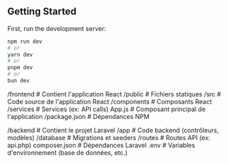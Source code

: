 
## Getting Started

First, run the development server:

```bash
npm run dev
# or
yarn dev
# or
pnpm dev
# or
bun dev
```

/frontend                   # Contient l'application React
  /public                   # Fichiers statiques
  /src                      # Code source de l'application React
    /components             # Composants React
    /services               # Services (ex: API calls)
    App.js                  # Composant principal de l'application
  /package.json             # Dépendances NPM

/backend                    # Contient le projet Laravel
  /app                      # Code backend (contrôleurs, modèles)
  /database                 # Migrations et seeders
  /routes                   # Routes API (ex: api.php)
  composer.json             # Dépendances Laravel
  .env                      # Variables d'environnement (base de données, etc.)
